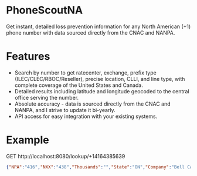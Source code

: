 # PhoneScoutNA
Get instant, detailed loss prevention information for any North American (+1) phone number with data sourced directly from the CNAC and NANPA.

# Features
- Search by number to get ratecenter, exchange, prefix type (ILEC/CLEC/RBOC/Reseller), precise location, CLLI, and line type, with complete coverage of the United States and Canada.
- Detailed results including latitude and longitude geocoded to the central office serving the number.
- Absolute accuracy - data is sourced directly from the CNAC and NANPA, and I strive to update it bi-yearly.
- API access for easy integration with your existing systems.

# Example

GET http://localhost:8080/lookup/+14164385639

```json
{"NPA":"416","NXX":"438","Thousands":"","State":"ON","Company":"Bell Canada","OCN":"8051","Ratecenter":"Toronto","CLLI":"TOROON50DS0","Assign Date":"00/00/0000","Prefix Type":"ICO","Switch Name":"","Switch Type":"Northern Telecom DMS100 (Digital) Host","LATA":"888","Country":"CA"}
```
